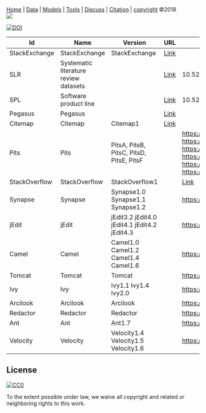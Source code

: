 [Home](http://tiny.cc/data-SE) |
[Data](DATA.md) |
[Models](MODELS.md) |
[Tools](TOOLS.md) |
[Discuss](https://github.com/ai-se/ResourcesDataDrivenSBSE/issues) |
[Citation](CITATION.md) |
[copyright](https://github.com/ai-se/ResourcesDataDrivenSBSE/blob/master/LICENSE.md) &copy;2018    
[![](https://github.com/ai-se/ResourceDataDrivenSBSE/raw/master/img/banner.png)](https://github.com/ai-se/ResourcesDataDrivenSBSE)


 [![DOI](https://zenodo.org/badge/116411075.svg)](https://zenodo.org/badge/latestdoi/116411075)

Id|Name |Version|URL|Doi
---|---|---|---|---
StackExchange|StackExchange|StackExchange|[Link](https://archive.org/details/stackexchange)||
SLR|Systematic literature review datasets||[Link](https://doi.org/10.5281/zenodo.1162952)|10.5281/zenodo.1162952
SPL|Software product line||[Link](https://doi.org/10.5281/zenodo.495498)|10.5281/zenodo.495498
Pegasus|Pegasus||[Link](https://confluence.pegasus.isi.edu/display/pegasus/WorkflowGenerator)||
Citemap|Citemap|Citemap1|[Link](https://github.com/ai-se/Pits_lda/blob/master/dataset/preproc_citemap.csv)||
Pits|Pits|PitsA, PitsB, PitsC, PitsD, PitsE, PitsF||https://doi.org/10.5281/zenodo.268475 https://doi.org/10.5281/zenodo.439580 https://doi.org/10.5281/zenodo.439581 https://doi.org/10.5281/zenodo.268447 https://doi.org/10.5281/zenodo.439582 https://doi.org/10.5281/zenodo.268513
StackOverflow|StackOverflow|StackOverflow1||[Link](http://tiny.cc/SOProcess)||
Synapse|Synapse|Synapse1.0 Synapse1.1 Synapse1.2||https://doi.org/10.5281/zenodo.322449||
jEdit|jEdit|jEdit3.2 jEdit4.0 jEdit4.1 jEdit4.2 jEdit4.3 ||https://doi.org/10.5281/zenodo.268458|
Camel|Camel|Camel1.0 Camel1.2 Camel1.4 Camel1.6||https://doi.org/10.5281/zenodo.268442|
Tomcat|Tomcat|Tomcat||https://doi.org/10.5281/zenodo.322454|
Ivy|Ivy|Ivy1.1 Ivy1.4 Ivy2.0||https://doi.org/10.5281/zenodo.322436|
Arcilook|Arcilook|Arcilook||https://doi.org/10.5281/zenodo.322430|
Redactor|Redactor|Redactor||https://doi.org/10.5281/zenodo.322445|
Ant|Ant|Ant1.7||https://doi.org/10.5281/zenodo.268440|
Velocity|Velocity|Velocity1.4 Velocity1.5 Velocity1.6||https://doi.org/10.5281/zenodo.322455|


## License

[![CC0](http://mirrors.creativecommons.org/presskit/buttons/88x31/svg/cc-zero.svg)](https://creativecommons.org/publicdomain/zero/1.0/)

To the extent possible under law, we waive all copyright and related or neighboring rights to this work.
